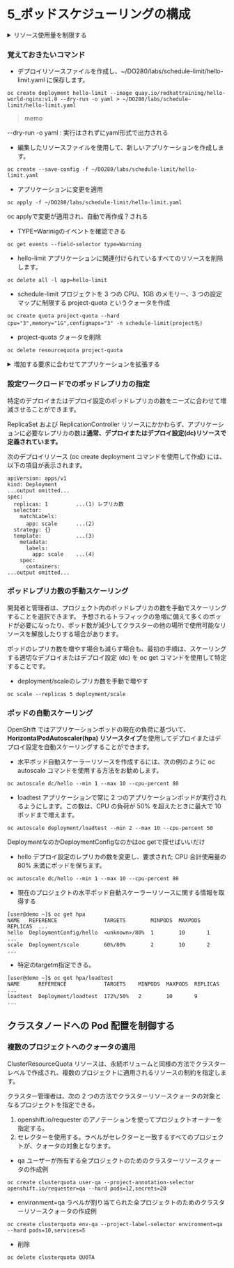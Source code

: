 # 5_ポッドスケジューリングの構成

<details>
<summary>リソース使用量を制限する</summary>
<div>

制限範囲(LimitRange)とリソースクォータ(Quota)を使用してアプリケーションのリソース消費を制限できるようになります。 

### リソースリクエストとポッドの制限の定義

- リソースリクエスト

スケジューリングに使用され、規定量未満の計算リソースではポッドを実行できないことを示します。スケジューラーは、ポッドのリクエストを満たす十分な計算リソースを持つノードの検出を試みます。 

- リソース制限

ポッドがノードのすべての計算リソースを使い尽くさないようにするために使用されます。ポッドを実行するノードは、Linux カーネルの cgroups 機能を設定してポッドのリソース制限を実行します。 


- 定義方法

1. **デプロイまたはデプロイ設定リソースのコンテナーごと**に定義する必要があります。リクエストと制限が定義されていない場合は、各コンテナーに resources: {} 行が表示されます。
```
...output omitted...
    spec:
      containers:                                    <- 各コンテナー
      - image: quay.io/redhattraining/hello-world-nginx:v1.0
        name: hello-world-nginx
        resources:                                   <- resource行
          requests:
            cpu: "10m"                               <- CPUとか
            memory: 20Mi                             <- メモリーをこのコンテナーは要求していることを示す。
          limits:
            cpu: "80m"                               <- CPUと
            memory: 100Mi                            <- メモリーの使用限界、このコンテナーはこれ以上は使わないことを指定
status: {}
```

2. oc editコマンドで

> oc set resources deployment hello-world-nginx **--requests** cpu=10m,memory=20Mi **--limits** cpu=80m,memory=100Mi

コマンドだと"="なんだなー、覚えづらい


### リクエスト、制限、実際の使用量の表示

- 計算使用情報を表示

ex) ノード：node1の**計算使用情報**を表示

> oc describe node node1
```
[user@demo ~]$ oc describe node node1
Name:               node1
Roles:              worker
Labels:             beta.kubernetes.io/arch=amd64
                    beta.kubernetes.io/instance-type=m4.xlarge
                    beta.kubernetes.io/os=linux
...output omitted...
Non-terminated Pods:                      (20 in total)
...  Name                CPU Requests  ...  Memory Requests  Memory Limits  AGE
...  ----                ------------  ...  ---------------  -------------  ---
...  tuned-vdwt4         10m (0%)      ...  50Mi (0%)        0 (0%)         8d
...  dns-default-2rpwf   110m (3%)     ...  70Mi (0%)        512Mi (3%)     8d
...  node-ca-6xwmn       10m (0%)      ...  10Mi (0%)        0 (0%)         8d
...output omitted...
  Resource                    Requests     Limits
  --------                    --------     ------
  cpu                         600m (17%)   0 (0%)
  memory                      1506Mi (9%)  512Mi (3%)
...output omitted...
```

- oc adm top コマンドは**実際の使用量**を表示
    - kubernetes.ioサフィックスが付いているものは内部的に使われ、弄れない。

> oc adm top nodes -l node-role.kubernetes.io/worker


### クォータの適用

OpenShift Container Platform は、**Kubernetesリソース (ポッド、サービス、ルートなど)の数** と**物理または仮想ハードウェアリソース (CPU、メモリー、ストレージ容量など)の数**を追跡および制限する**クォータ** を実行できます。

Kubernetes リソースの数にクォータを適用して、Etcd データベースの無制限の増大を阻止することで、OpenShift コントロールプレーンの安定性が向上します。

Kubernetes リソースにクォータを使用すると、制限のある他のソフトウェアリソース (サービスの IP アドレスなど) の消耗も防ぐことができます。 

クォータ属性は、プロジェクトにあるすべてのポッドのリソースリクエストまたはリソース制限を追跡できます。デフォルトでは、クォータ属性はリソースリクエストを追跡します。
リソース制限を追跡するときは、計算リソースの名前に limits.cpu のように**接頭辞 limits**を付けます。 

- YAML 構文を使用して定義された ResourceQuota リソース
```
apiVersion: v1
kind: ResourceQuota
metadata:
  name: dev-quota
spec:
  hard:
    services: "10"
    cpu: "1300m"
    memory: "1.5Gi"
```

- 上記のResourceQuoteのYAML構文を用いて、クォータを作成。

> oc create --save-config -f dev-quota.yml 

- クォータを作成する別の方法は、次のように oc create quota コマンドを使用。

> oc create quota dev-quota --hard services=10,cpu=1300,memory=1.5Gi

- oc describe quota コマンドを使用すると、プロジェクト内のすべての ResourceQuota リソースに対して設定された累積制限数が表示されます。

- oc delete コマンドによる削除

> oc delete resourcequota QUOTA


### 制限の範囲の適用

**LimitRangeリソース** は limit とも呼ばれ、**プロジェクト内で定義された 1 つのポッドまたは 1 つのコンテナーに対して、計算リソースのリクエストおよび制限のデフォルト値、最小値、最大値を定義します。**

制限範囲リソースでは、イメージ、イメージストリーム、または永続ボリューム要求によってリクエストされるストレージ容量のデフォルト値、最小値、最大値を定義することもできます。

**制限範囲(LimitRange)は 1 つのポッドの有効な範囲とデフォルト値を定義し、リソースクォータ(Quota)はプロジェクト内の全ポッドの最大合計値のみを定義することを考慮してください。**


- 制限範囲の作成は、以下のようなYAML または JSON リソースの定義ファイルを oc create コマンドに渡すことによって作成します。 

> dev-limits.yml
```
apiVersion: "v1"
kind: "LimitRange"
metadata:
  name: "dev-limits"
spec:
  limits:
    - type: "Pod"
      max:
        cpu: "500m"
        memory: "750Mi"
      min:
        cpu: "10m"
        memory: "5Mi"
    - type: "Container"
      default:
        cpu: "100m"
        memory: "100Mi"
      max:
        cpu: "500m"
        memory: "750Mi"
      min:
        cpu: "10m"
        memory: "5Mi"
```

> oc create --save-config -f dev-limits.yml

- プロジェクトに適用されている制限を表示

> oc describe limitrange dev-limits

- アクティブな制限範囲の削除

> oc delete limitrange dev-limits

</div>
</details>


### 覚えておきたいコマンド

- デプロイリソースファイルを作成し、~/DO280/labs/schedule-limit/hello-limit.yaml に保存します。

```
oc create deployment hello-limit --image quay.io/redhattraining/hello-world-nginx:v1.0 --dry-run -o yaml > ~/DO280/labs/schedule-limit/hello-limit.yaml
```

> memo

--dry-run -o yaml : 実行はされずにyaml形式で出力される


- 編集したリソースファイルを使用して、新しいアプリケーションを作成します。 
```
oc create --save-config -f ~/DO280/labs/schedule-limit/hello-limit.yaml
```

- アプリケーションに変更を適用
```
oc apply -f ~/DO280/labs/schedule-limit/hello-limit.yaml
```

oc applyで変更が適用され、自動で再作成？される

- TYPE=Warinigのイベントを確認できる
```
oc get events --field-selector type=Warning
```

- hello-limit アプリケーションに関連付けられているすべてのリソースを削除します。
```
oc delete all -l app=hello-limit
```

- schedule-limit プロジェクトを 3 つの CPU、1GB のメモリー、3 つの設定マップに制限する project-quota というクォータを作成
```
oc create quota project-quota --hard cpu="3",memory="1G",configmaps="3" -n schedule-limit(project名)
```

- project-quota クォータを削除
```
oc delete resourcequota project-quota
```


<details>
<summary>増加する要求に合わせてアプリケーションを拡張する</summary>
<div>
</div>
</details>

### 設定ワークロードでのポッドレプリカの指定

特定のデプロイまたはデプロイ設定のポッドレプリカの数をニーズに合わせて増減させることができます。

ReplicaSet および ReplicationController リソースにかかわらず、アプリケーションに必要なレプリカの数は**通常、デプロイまたはデプロイ設定(dc)リソースで定義されています。**

次のデプロイリソース (oc create deployment コマンドを使用して作成) には、以下の項目が表示されます。 

```
apiVersion: apps/v1
kind: Deployment
...output omitted...
spec:
  replicas: 1         ...(1) レプリカ数
  selector:
    matchLabels:
      app: scale      ...(2)　
  strategy: {}
  template:           ...(3)
    metadata:
      labels:
        app: scale    ...(4)
    spec:
      containers:
...output omitted...
```

### ポッドレプリカ数の手動スケーリング

開発者と管理者は、プロジェクト内のポッドレプリカの数を手動でスケーリングすることを選択できます。
予想されるトラフィックの急増に備えて多くのポッドが必要になったり、ポッド数が減少してクラスターの他の場所で使用可能なリソースを解放したりする場合があります。

ポッドのレプリカ数を増やす場合も減らす場合も、最初の手順は、スケーリングする適切なデプロイまたはデプロイ設定 (dc) を oc get コマンドを使用して特定することです。

- deployment/scaleのレプリカ数を手動で増やす
```
oc scale --replicas 5 deployment/scale
```

### ポッドの自動スケーリング

OpenShift ではアプリケーションポッドの現在の負荷に基づいて、**HorizontalPodAutoscaler(hpa) リソースタイプ**を使用してデプロイまたはデプロイ設定を自動スケーリングすることができます。 

- 水平ポッド自動スケーラーリソースを作成するには、次の例のように oc autoscale コマンドを使用する方法をお勧めします。 
```
oc autoscale dc/hello --min 1 --max 10 --cpu-percent 80
```

- loadtest アプリケーションで常に 2 つのアプリケーションポッドが実行されるようにします。この数は、CPU の負荷が 50% を超えたときに最大で 10 ポッドまで増えます。
```
oc autoscale deployment/loadtest --min 2 --max 10 --cpu-percent 50
```

DeploymentなのかDeploymentConfigなのかはoc getで探せばいいだけ


- hello デプロイ設定のレプリカの数を変更し、要求された CPU 合計使用量の 80% 未満にポッドを保ちます。 
```
oc autoscale dc/hello --min 1 --max 10 --cpu-percent 80
```

- 現在のプロジェクトの水平ポッド自動スケーラーリソースに関する情報を取得する
```
[user@demo ~]$ oc get hpa
NAME   REFERENCE               TARGETS        MINPODS  MAXPODS  REPLICAS  ...
hello  DeploymentConfig/hello  <unknown>/80%  1        10       1         ...
scale  Deployment/scale        60%/80%        2        10       2         ...
```

- 特定のtargetm指定できる。
```
[user@demo ~]$ oc get hpa/loadtest
NAME      REFERENCE            TARGETS    MINPODS  MAXPODS  REPLICAS  ...
loadtest  Deployment/loadtest  172%/50%   2        10       9         ...
```


## クラスタノードへの Pod 配置を制御する

### 複数のプロジェクトへのクォータの適用

ClusterResourceQuota リソースは、永続ボリュームと同様の方法でクラスターレベルで作成され、複数のプロジェクトに適用されるリソースの制約を指定します。

クラスター管理者は、次の 2 つの方法でクラスターリソースクォータの対象となるプロジェクトを指定できる。

1. openshift.io/requester のアノテーションを使ってプロジェクトオーナーを指定する。
2. セレクターを使用する。ラベルがセレクターと一致するすべてのプロジェクトが、クォータの対象となります。 


- qa ユーザーが所有する全プロジェクトのためのクラスターリソースクォータの作成例
```
oc create clusterquota user-qa --project-annotation-selector openshift.io/requester=qa --hard pods=12,secrets=20
```

- environment=qa ラベルが割り当てられた全プロジェクトのためのクラスターリソースクォータの作成例
```
oc create clusterquota env-qa --project-label-selector environment=qa --hard pods=10,services=5
```

- 削除
```
oc delete clusterquota QUOTA
```